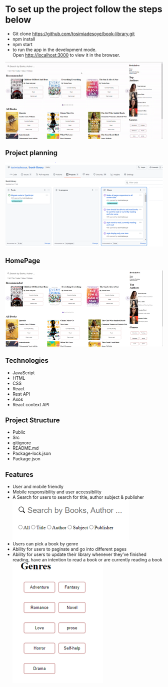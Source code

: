 # To set up the project follow the steps below

- Git clone https://github.com/tosimiadesoye/book-library.git
- npm install
- npm start
- to run the app in the development mode.\
Open [http://localhost:3000](http://localhost:3000) to view it in the browser.

![screen-gif](./image/myScreen.gif)


## Project planning
![project structure](/image/project-structure.png)

## HomePage
![home page](/image/HomePage.png)

## Technologies
* JavaScript
* HTML
* CSS
* React
* Rest API
* Axos
* React context API

## Project Structure
* Public
* Src
* gitignore
* README.md
* Package-lock.json
* Package.json


## Features
* User and mobile friendly
* Mobile responsibility and user accessibility
* A Search for users to search for title, author subject & publisher
![search feature](/image/Search-feature.png)  
* Users can pick a book by genre
* Ability for users to paginate and go into different pages
* Ability for users to update their library whenever they’ve finished reading, have an intention to read a book or are currently reading a book
![Genre](/image/Genre.png)

